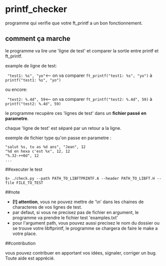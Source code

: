 # printf_checker

programme qui verifie que votre ft_printf a un bon fonctionnement.

## comment ça marche

le programme va lire une 'ligne de test'
et comparer la sortie entre printf et ft_printf.

example de ligne de test:

 ` "test1: %s", "yo"`<-- on va comparer `ft_printf("test1: %s", "yo")` à `printf("test1: %s", "yo")`

ou encore:

 ` "test2: %.4d", 59`<-- on va comparer `ft_printf("test2: %.4d", 59)` à `printf("test2: %.4d", 59)`
 
le programme recupère ces 'lignes de test' dans un **fichier passé en parametre**.

chaque 'ligne de test' est séparé par un retour a la ligne.

exemple de fichier type qu'on passe en parametre :

```
"salut %s, tu as %d ans", "Jean", 12
"%d en hexa c'est %x", 12, 12
"%.32-++0d", 12
...
```

##executer le test

```$> ./check.py --path PATH_TO_LIBFTPRINTF.A --header PATH_TO_LIBFT.H --file FILE_TO_TEST```

##note

+ **__[!] attention__**, vous ne pouvez mettre de '\n' dans les chaines de characteres de vos lignes de test.
+ par defaut, si vous ne precisez pas de fichier en argument, le programme va prendre le fichier test 'examples.txt'
+ pour l'argument path, vous pouvez aussi precisez le nom du dossier ou se trouve votre libftprintf, le programme se chargera de faire le make a votre place.

##contribution

vous pouvez contribuer en apportant vos idées, signaler, corriger un bug. Toute aide est apprécié.
